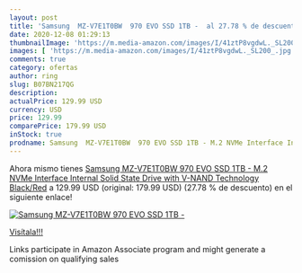 ```yaml
---
layout: post
title: 'Samsung  MZ-V7E1T0BW  970 EVO SSD 1TB -  al 27.78 % de descuento'
date: 2020-12-08 01:29:13
thumbnailImage: 'https://m.media-amazon.com/images/I/41ztP8vgdwL._SL200_.jpg'
images: [ 'https://m.media-amazon.com/images/I/41ztP8vgdwL._SL200_.jpg' ]
comments: true
category: ofertas
author: ring
slug: B07BN217QG
description:
actualPrice: 129.99 USD
currency: USD
price: 129.99
comparePrice: 179.99 USD
inStock: true
prodname: Samsung  MZ-V7E1T0BW  970 EVO SSD 1TB - M.2 NVMe Interface Internal Solid State Drive with V-NAND Technology  Black/Red
---
```


Ahora mismo tienes [Samsung  MZ-V7E1T0BW  970 EVO SSD 1TB - M.2 NVMe Interface Internal Solid State Drive with V-NAND Technology  Black/Red](https://www.amazon.com/dp/B07BN217QG/?tag=tolees-20) a 129.99 USD (original: 179.99 USD) (27.78 %  de descuento) en el siguiente enlace!

[![Samsung  MZ-V7E1T0BW  970 EVO SSD 1TB - ](https://m.media-amazon.com/images/I/41ztP8vgdwL._SL200_.jpg)](https://www.amazon.com/dp/B07BN217QG/?tag=tolees-20)

[Visítala!!!](https://www.amazon.com/dp/B07BN217QG/?tag=tolees-20)

Links participate in Amazon Associate program and might generate a comission on qualifying sales
